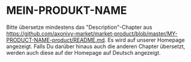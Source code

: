 # MEIN-PRODUKT-NAME

Bitte übersetze mindestens das "Description"-Chapter aus https://github.com/axonivy-market/market-product/blob/master/MY-PRODUCT-NAME-product/README.md. Es wird auf unserer Homepage angezeigt.
Falls Du darüber hinaus auch die anderen Chapter übersetzt, werden auch diese auf der Homepage auf Deutsch angezeigt.